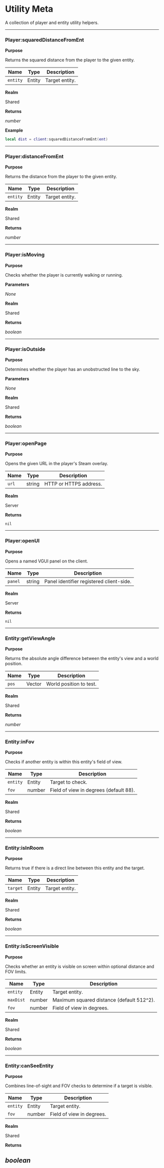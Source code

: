 # Utility Meta

A collection of player and entity utility helpers.

---
### Player:squaredDistanceFromEnt

**Purpose**

Returns the squared distance from the player to the given entity.

| Name    | Type   | Description |
| ------- | ------ | ----------- |
| `entity` | Entity | Target entity. |

**Realm**

Shared

**Returns**

*number*

**Example**

```lua
local dist = client:squaredDistanceFromEnt(ent)
```

---

### Player:distanceFromEnt

**Purpose**

Returns the distance from the player to the given entity.

| Name    | Type   | Description |
| ------- | ------ | ----------- |
| `entity` | Entity | Target entity. |

**Realm**

Shared

**Returns**

*number*

---

### Player:isMoving

**Purpose**

Checks whether the player is currently walking or running.

**Parameters**

*None*

**Realm**

Shared

**Returns**

*boolean*

---

### Player:isOutside

**Purpose**

Determines whether the player has an unobstructed line to the sky.

**Parameters**

*None*

**Realm**

Shared

**Returns**

*boolean*

---

### Player:openPage

**Purpose**

Opens the given URL in the player's Steam overlay.

| Name | Type   | Description |
| ---- | ------ | ----------- |
| `url` | string | HTTP or HTTPS address. |

**Realm**

Server

**Returns**

`nil`

---

### Player:openUI

**Purpose**

Opens a named VGUI panel on the client.

| Name   | Type   | Description                  |
| ------ | ------ | ---------------------------- |
| `panel` | string | Panel identifier registered client-side. |

**Realm**

Server

**Returns**

`nil`

---

### Entity:getViewAngle

**Purpose**

Returns the absolute angle difference between the entity's view and a world position.

| Name | Type   | Description |
| ---- | ------ | ----------- |
| `pos` | Vector | World position to test. |

**Realm**

Shared

**Returns**

*number*

---

### Entity:inFov

**Purpose**

Checks if another entity is within this entity's field of view.

| Name    | Type   | Description                         |
| ------- | ------ | ----------------------------------- |
| `entity` | Entity | Target to check.                    |
| `fov`    | number | Field of view in degrees (default 88). |

**Realm**

Shared

**Returns**

*boolean*

---

### Entity:isInRoom

**Purpose**

Returns true if there is a direct line between this entity and the target.

| Name   | Type   | Description |
| ------ | ------ | ----------- |
| `target` | Entity | Target entity. |

**Realm**

Shared

**Returns**

*boolean*

---

### Entity:isScreenVisible

**Purpose**

Checks whether an entity is visible on screen within optional distance and FOV limits.

| Name    | Type   | Description                                   |
| ------- | ------ | --------------------------------------------- |
| `entity` | Entity | Target entity.                                |
| `maxDist` | number | Maximum squared distance (default 512^2).     |
| `fov`    | number | Field of view in degrees.                     |

**Realm**

Shared

**Returns**

*boolean*

---

### Entity:canSeeEntity

**Purpose**

Combines line-of-sight and FOV checks to determine if a target is visible.

| Name    | Type   | Description |
| ------- | ------ | ----------- |
| `entity` | Entity | Target entity. |
| `fov`    | number | Field of view in degrees. |

**Realm**

Shared

**Returns**

*boolean*
---
